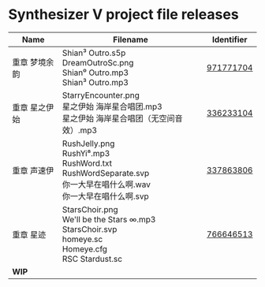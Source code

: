 # Synthesizer V project file releases
 
| Name | Filename | Identifier |
| ---- | -------- | ---------- |
| 重章 梦境余韵 | Shian³ Outro.s5p<br>DreamOutroSc.png<br>Shian⁰ Outro.mp3<br>Shian³ Outro.mp3 | [971771704](https://www.bilibili.com/video/BV1zp4y1n732) |
| 重章 星之伊始 | StarryEncounter.png<br>星之伊始 海岸星合唱团.mp3<br>星之伊始 海岸星合唱团（无空间音效）.mp3 | [336233104](https://www.bilibili.com/video/BV1DR4y1J7Tk) |
| 重章 声速伊 | RushJelly.png<br>RushYi⁸.mp3<br>RushWord.txt<br>RushWordSeparate.svp<br>你一大早在唱什么啊.wav<br>你一大早在唱什么啊.svp | [337863806](https://www.bilibili.com/video/BV19R4y1374u) |
| 重章 星迹 | StarsChoir.png<br>We'll be the Stars ∞.mp3<br>StarsChoir.svp<br>homeye.sc<br>Homeye.cfg<br>RSC Stardust.sc | [766646513](https://www.bilibili.com/video/BV1Kr4y1r7Nj) |
| **WIP** |  |  |
